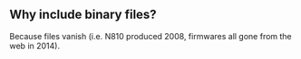 ## Why include binary files?
Because files vanish (i.e. N810 produced 2008, firmwares all gone from the web in 2014).
